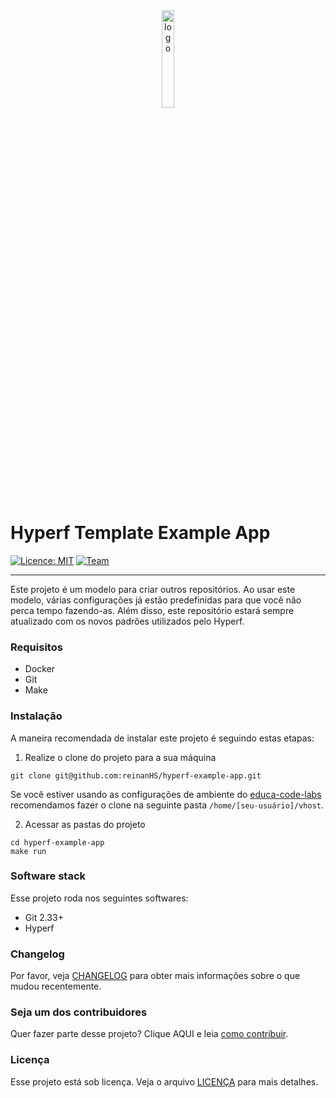 <div align="center">
   <img src="https://user-images.githubusercontent.com/28494067/229952537-50a4c12d-e253-4120-a12f-7fa65a7970e5.png" alt="logo" width="20%">
</div>

Hyperf Template Example App
=======================================

[![Licence: MIT](https://img.shields.io/badge/Licence-MIT-green)](LICENCE)
[![Team](https://img.shields.io/badge/Team-General-red)](https://gitlab.com/educa-code-labs/general)

* * *

Este projeto é um modelo para criar outros repositórios. Ao usar este modelo, várias configurações
já estão predefinidas para que você não perca tempo fazendo-as. Além disso, este repositório estará sempre
atualizado com os novos padrões utilizados pelo Hyperf.

### Requisitos

- Docker
- Git
- Make

### Instalação

A maneira recomendada de instalar este projeto é seguindo estas etapas:

1. Realize o clone do projeto para a sua máquina

```shell
git clone git@github.com:reinanHS/hyperf-example-app.git
```

Se você estiver usando as configurações de ambiente do [educa-code-labs](https://gitlab.com/educa-code-labs) recomendamos fazer o clone na seguinte pasta `/home/[seu-usuário]/vhost`.

2. Acessar as pastas do projeto

```shell
cd hyperf-example-app
make run
```

### Software stack

Esse projeto roda nos seguintes softwares:

- Git 2.33+
- Hyperf

### Changelog

Por favor, veja [CHANGELOG](CHANGELOG.md) para obter mais informações sobre o que mudou recentemente.

### Seja um dos contribuidores

Quer fazer parte desse projeto? Clique AQUI e leia [como contribuir](CONTRIBUTING.md).

### Licença

Esse projeto está sob licença. Veja o arquivo [LICENÇA](LICENSE) para mais detalhes.
